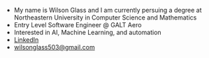 - My name is Wilson Glass and I am currently persuing a degree at Northeastern University in Computer Science and Mathematics
- Entry Level Software Engineer @ GALT Aero
- Interested in AI, Machine Learning, and automation
- [LinkedIn](https://www.linkedin.com/in/wilson-glass-144772223/)
- wilsonglass503@gmail.com
